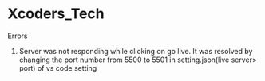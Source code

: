 # Xcoders_Tech
Errors
1. Server was not responding while clicking on go live. It was resolved by changing the port number from 5500 to 5501 in setting.json(live server> port) of vs code setting
